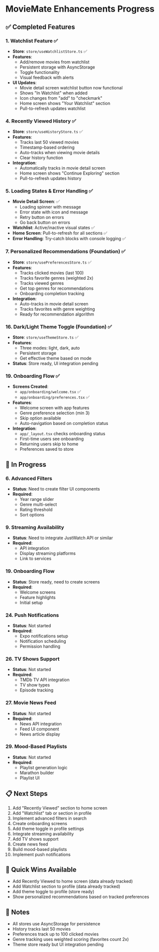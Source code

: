 # MovieMate Enhancements Progress

## ✅ Completed Features

### 1. Watchlist Feature ✅
- **Store**: `store/useWatchlistStore.ts` ✅
- **Features**:
  - Add/remove movies from watchlist
  - Persistent storage with AsyncStorage
  - Toggle functionality
  - Visual feedback with alerts
- **UI Updates**:
  - Movie detail screen watchlist button now functional
  - Shows "In Watchlist" when added
  - Icon changes from "add" to "checkmark"
  - Home screen shows "Your Watchlist" section
  - Pull-to-refresh updates watchlist

### 4. Recently Viewed History ✅
- **Store**: `store/useHistoryStore.ts` ✅
- **Features**:
  - Tracks last 50 viewed movies
  - Timestamp-based ordering
  - Auto-tracks when viewing movie details
  - Clear history function
- **Integration**: 
  - Automatically tracks in movie detail screen
  - Home screen shows "Continue Exploring" section
  - Pull-to-refresh updates history

### 5. Loading States & Error Handling ✅
- **Movie Detail Screen**: ✅
  - Loading spinner with message
  - Error state with icon and message
  - Retry button on errors
  - Go back button on errors
- **Watchlist**: Active/inactive visual states ✅
- **Home Screen**: Pull-to-refresh for all sections ✅
- **Error Handling**: Try-catch blocks with console logging ✅

### 7. Personalized Recommendations (Foundation) ✅
- **Store**: `store/usePreferencesStore.ts` ✅
- **Features**:
  - Tracks clicked movies (last 100)
  - Tracks favorite genres (weighted 2x)
  - Tracks viewed genres
  - Get top genres for recommendations
  - Onboarding completion tracking
- **Integration**: 
  - Auto-tracks in movie detail screen
  - Tracks favorites with genre weighting
  - Ready for recommendation algorithm

### 16. Dark/Light Theme Toggle (Foundation) ✅
- **Store**: `store/useThemeStore.ts` ✅
- **Features**:
  - Three modes: light, dark, auto
  - Persistent storage
  - Get effective theme based on mode
- **Status**: Store ready, UI integration pending

### 19. Onboarding Flow ✅
- **Screens Created**:
  - `app/onboarding/welcome.tsx` ✅
  - `app/onboarding/preferences.tsx` ✅
- **Features**:
  - Welcome screen with app features
  - Genre preference selection (min 3)
  - Skip option available
  - Auto-navigation based on completion status
- **Integration**:
  - `app/_layout.tsx` checks onboarding status
  - First-time users see onboarding
  - Returning users skip to home
  - Preferences saved to store

## 🚧 In Progress

### 6. Advanced Filters
- **Status**: Need to create filter UI components
- **Required**:
  - Year range slider
  - Genre multi-select
  - Rating threshold
  - Sort options

### 9. Streaming Availability
- **Status**: Need to integrate JustWatch API or similar
- **Required**:
  - API integration
  - Display streaming platforms
  - Link to services

### 19. Onboarding Flow
- **Status**: Store ready, need to create screens
- **Required**:
  - Welcome screens
  - Feature highlights
  - Initial setup

### 24. Push Notifications
- **Status**: Not started
- **Required**:
  - Expo notifications setup
  - Notification scheduling
  - Permission handling

### 26. TV Shows Support
- **Status**: Not started
- **Required**:
  - TMDb TV API integration
  - TV show types
  - Episode tracking

### 27. Movie News Feed
- **Status**: Not started
- **Required**:
  - News API integration
  - Feed UI component
  - News article display

### 29. Mood-Based Playlists
- **Status**: Not started
- **Required**:
  - Playlist generation logic
  - Marathon builder
  - Playlist UI

## 📋 Next Steps

1. Add "Recently Viewed" section to home screen
2. Add "Watchlist" tab or section in profile
3. Implement advanced filters in search
4. Create onboarding screens
5. Add theme toggle in profile settings
6. Integrate streaming availability
7. Add TV shows support
8. Create news feed
9. Build mood-based playlists
10. Implement push notifications

## 🎯 Quick Wins Available

- Add Recently Viewed to home screen (data already tracked)
- Add Watchlist section to profile (data already tracked)
- Add theme toggle to profile (store ready)
- Show personalized recommendations based on tracked preferences

## 📝 Notes

- All stores use AsyncStorage for persistence
- History tracks last 50 movies
- Preferences track up to 100 clicked movies
- Genre tracking uses weighted scoring (favorites count 2x)
- Theme store ready but UI integration pending
